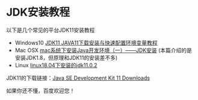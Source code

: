 # JDK安装教程
以下是几个常见的平台JDK11安装教程

- Windows10 [JDK11 JAVA11下载安装与快速配置环境变量教程](https://blog.csdn.net/weixin_40928253/article/details/83590136)
- Mac OSX   [mac系统下安装Java开发环境（一）——JDK安装](https://jingyan.baidu.com/article/7f766daffd99354101e1d095.html) (本篇介绍的是安装JDK1.8，但原理和JDK11的安装差不多)
- Linux     [linux18.04下安装的jdk11.0.2](https://www.cnblogs.com/hhxz/p/10547729.html)

JDK11的下载链接：[Java SE Development Kit 11 Downloads](https://www.oracle.com/technetwork/java/javase/downloads/jdk11-downloads-5066655.html)

如果你还不懂，百度欢迎您！